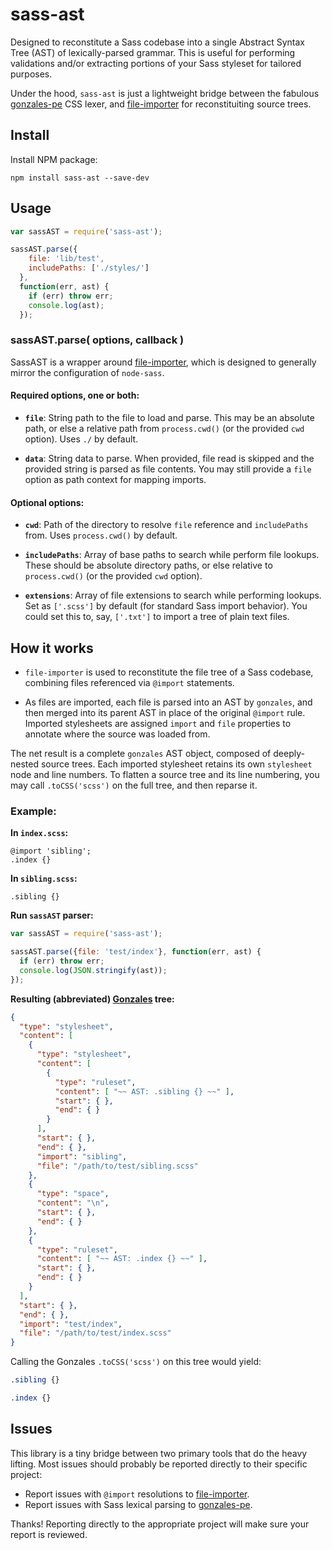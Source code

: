 # sass-ast

Designed to reconstitute a Sass codebase into a single Abstract Syntax Tree (AST) of lexically-parsed grammar. This is useful for performing validations and/or extracting portions of your Sass styleset for tailored purposes.

Under the hood, `sass-ast` is just a lightweight bridge between the fabulous [gonzales-pe](https://github.com/tonyganch/gonzales-pe) CSS lexer, and [file-importer](https://github.com/gmac/file-importer) for reconstituiting source trees.

## Install

Install NPM package:

```
npm install sass-ast --save-dev
```

## Usage

```javascript
var sassAST = require('sass-ast');

sassAST.parse({
    file: 'lib/test',
    includePaths: ['./styles/']
  },
  function(err, ast) {
    if (err) throw err;
    console.log(ast);
  });
```

### sassAST.parse( options, callback )

SassAST is a wrapper around [file-importer](https://github.com/gmac/file-importer), which is designed to generally mirror the configuration of `node-sass`.

#### Required options, one or both:

* **`file`**: String path to the file to load and parse. This may be an absolute path, or else a relative path from `process.cwd()` (or the provided `cwd` option). Uses `./` by default.

* **`data`**: String data to parse. When provided, file read is skipped and the provided string is parsed as file contents. You may still provide a `file` option as path context for mapping imports.

#### Optional options:

* **`cwd`**: Path of the directory to resolve `file` reference and `includePaths` from. Uses `process.cwd()` by default.

* **`includePaths`**: Array of base paths to search while perform file lookups. These should be absolute directory paths, or else relative to `process.cwd()` (or the provided `cwd` option).

* **`extensions`**: Array of file extensions to search while performing lookups. Set as `['.scss']` by default (for standard Sass import behavior). You could set this to, say, `['.txt']` to import a tree of plain text files.

## How it works

 * `file-importer` is used to reconstitute the file tree of a Sass codebase, combining files referenced via `@import` statements.

 * As files are imported, each file is parsed into an AST by `gonzales`, and then merged into its parent AST in place of the original `@import` rule. Imported stylesheets are assigned `import` and `file` properties to annotate where the source was loaded from.

The net result is a complete `gonzales` AST object, composed of deeply-nested source trees. Each imported stylesheet retains its own `stylesheet` node and line numbers. To flatten a source tree and its line numbering, you may call `.toCSS('scss')` on the full tree, and then reparse it.

### Example:

**In `index.scss`:**

```
@import 'sibling';
.index {}
```

**In `sibling.scss`:**

```
.sibling {}
```

**Run `sassAST` parser:**

```javascript
var sassAST = require('sass-ast');

sassAST.parse({file: 'test/index'}, function(err, ast) {
  if (err) throw err;
  console.log(JSON.stringify(ast));
});
```

**Resulting (abbreviated) [Gonzales](https://github.com/tonyganch/gonzales-pe) tree:**

```json
{
  "type": "stylesheet",
  "content": [
    {
      "type": "stylesheet",
      "content": [
        {
          "type": "ruleset",
          "content": [ "~~ AST: .sibling {} ~~" ],
          "start": { },
          "end": { }
        }
      ],
      "start": { },
      "end": { },
      "import": "sibling",
      "file": "/path/to/test/sibling.scss"
    },
    {
      "type": "space",
      "content": "\n",
      "start": { },
      "end": { }
    },
    {
      "type": "ruleset",
      "content": [ "~~ AST: .index {} ~~" ],
      "start": { },
      "end": { }
    }
  ],
  "start": { },
  "end": { },
  "import": "test/index",
  "file": "/path/to/test/index.scss"
}
```

Calling the Gonzales `.toCSS('scss')` on this tree would yield:

```css
.sibling {}

.index {}
```

## Issues

This library is a tiny bridge between two primary tools that do the heavy lifting. Most issues should probably be reported directly to their specific project:

 * Report issues with `@import` resolutions to [file-importer](https://github.com/gmac/file-importer).
 * Report issues with Sass lexical parsing to [gonzales-pe](https://github.com/tonyganch/gonzales-pe).

Thanks! Reporting directly to the appropriate project will make sure your report is reviewed.
